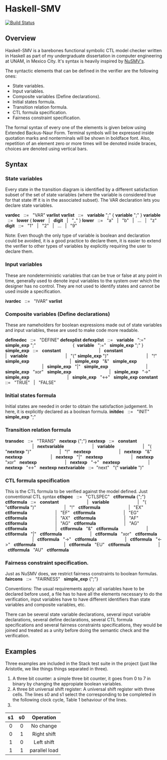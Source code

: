 # Haskell-SMV

[![Build Status](https://travis-ci.com/javierdiegof/SMV-Haskell.svg?branch=master)](https://travis-ci.org/joemccann/dillinger)

## Overview
Haskell-SMV is a barebones functional symbolic CTL model checker written in Haskell as part of my undergraduate dissertation in computer engineering at UNAM, in Mexico City. It's syntax is heavily inspired by [NuSMV's](http://nusmv.fbk.eu/NuSMV/userman/v26/nusmv.pdf "NuSMV 2.6 User Manual"). 

The syntactic elements that can be defined in the verifier are the following ones:
  - State variables.
  - Input variables. 
  - Composite variables (Define declarations).
  - Initial states formula.
  - Transition relation formula. 
  - CTL formula specification. 
  - Fairness constraint specification.

The formal syntax of every one of the elements is given below using Extended Backus-Naur Form. Terminal symbols will be expressed inside quotation marks and nonterminals will be shown in boldface font. Also, repetition of an element zero or more times will be denoted inside braces, choices are denoted using vertical bars.

## Syntax

### State variables
Every state in the transition diagram is identified by a different satisfaction subset of the set of state variables (where the variable is considered true for that state iff it is in the associated subset). The VAR declaration lets you declare state variables.

**vardec** &nbsp; ::= &nbsp; "VAR" **varlist**
**varlist** &nbsp; ::= &nbsp; **variable** ";" { **variable** ";" }
**variable** &nbsp; ::= &nbsp; **lower** { **lower** &nbsp; | &nbsp; **digit** &nbsp; | &nbsp; "_" }
**lower** &nbsp; ::= &nbsp; "a" &nbsp; | &nbsp; "b" &nbsp; | &nbsp; ... &nbsp; | &nbsp; "z"
**digit** &nbsp; ::= &nbsp; "1" &nbsp; | &nbsp; "2" &nbsp; | &nbsp; ... &nbsp; | &nbsp; "9"

Note: Even though the only type of variable is boolean and declaration could be avoided, it is a good practice to declare them, it is easier to extend the verifier to other types of variables by explicitly requiring the user to declare them.

### Input variables
These are nondeterministic variables that can be true or false at any point in time, generally used to denote input variables to the system over which the designer has no control. They are not used to identify states and cannot be used inside a specification.

**ivardec** &nbsp; ::= &nbsp; "IVAR" **varlist**

### Composite variables (Define declarations)
These are nameholders for boolean expressions made out of state variables and input variables, these are used to make code more readable.

**definedec** &nbsp; ::= &nbsp; "DEFINE" **defexplist**
**defexplist** &nbsp; ::= &nbsp; **variable** &nbsp; ":=" &nbsp; **simple_exp** ";"
 &nbsp;&nbsp;&nbsp;&nbsp;&nbsp;&nbsp;&nbsp;&nbsp;&nbsp;&nbsp;&nbsp;&nbsp;&nbsp;&nbsp;&nbsp;&nbsp;&nbsp;&nbsp;&nbsp;&nbsp;&nbsp;&nbsp;&nbsp;&nbsp;&nbsp;&nbsp;&nbsp;&nbsp;&nbsp;{&nbsp; **variable** &nbsp; ":=" &nbsp; **simple_exp** ";"&nbsp;}
**simple_exp** &nbsp; ::= &nbsp; **constant**
&nbsp;&nbsp;&nbsp;&nbsp;&nbsp;&nbsp;&nbsp;&nbsp;&nbsp;&nbsp;&nbsp;&nbsp;&nbsp;&nbsp;&nbsp;&nbsp;&nbsp;&nbsp;&nbsp;&nbsp;&nbsp;&nbsp;&nbsp;&nbsp;&nbsp;&nbsp;&nbsp;&nbsp;&nbsp; | &nbsp; **constant**
&nbsp;&nbsp;&nbsp;&nbsp;&nbsp;&nbsp;&nbsp;&nbsp;&nbsp;&nbsp;&nbsp;&nbsp;&nbsp;&nbsp;&nbsp;&nbsp;&nbsp;&nbsp;&nbsp;&nbsp;&nbsp;&nbsp;&nbsp;&nbsp;&nbsp;&nbsp;&nbsp;&nbsp;&nbsp; | &nbsp; **variable**
&nbsp;&nbsp;&nbsp;&nbsp;&nbsp;&nbsp;&nbsp;&nbsp;&nbsp;&nbsp;&nbsp;&nbsp;&nbsp;&nbsp;&nbsp;&nbsp;&nbsp;&nbsp;&nbsp;&nbsp;&nbsp;&nbsp;&nbsp;&nbsp;&nbsp;&nbsp;&nbsp;&nbsp;&nbsp; | &nbsp; "(" **simple_exp** ")"
&nbsp;&nbsp;&nbsp;&nbsp;&nbsp;&nbsp;&nbsp;&nbsp;&nbsp;&nbsp;&nbsp;&nbsp;&nbsp;&nbsp;&nbsp;&nbsp;&nbsp;&nbsp;&nbsp;&nbsp;&nbsp;&nbsp;&nbsp;&nbsp;&nbsp;&nbsp;&nbsp;&nbsp;&nbsp; | &nbsp; "!" &nbsp; **simple_exp** &nbsp; 
&nbsp;&nbsp;&nbsp;&nbsp;&nbsp;&nbsp;&nbsp;&nbsp;&nbsp;&nbsp;&nbsp;&nbsp;&nbsp;&nbsp;&nbsp;&nbsp;&nbsp;&nbsp;&nbsp;&nbsp;&nbsp;&nbsp;&nbsp;&nbsp;&nbsp;&nbsp;&nbsp;&nbsp;&nbsp; | &nbsp; **simple_exp** &nbsp; "&" &nbsp; **simple_exp**
&nbsp;&nbsp;&nbsp;&nbsp;&nbsp;&nbsp;&nbsp;&nbsp;&nbsp;&nbsp;&nbsp;&nbsp;&nbsp;&nbsp;&nbsp;&nbsp;&nbsp;&nbsp;&nbsp;&nbsp;&nbsp;&nbsp;&nbsp;&nbsp;&nbsp;&nbsp;&nbsp;&nbsp;&nbsp; | &nbsp; **simple_exp** &nbsp; "|" &nbsp; **simple_exp**
&nbsp;&nbsp;&nbsp;&nbsp;&nbsp;&nbsp;&nbsp;&nbsp;&nbsp;&nbsp;&nbsp;&nbsp;&nbsp;&nbsp;&nbsp;&nbsp;&nbsp;&nbsp;&nbsp;&nbsp;&nbsp;&nbsp;&nbsp;&nbsp;&nbsp;&nbsp;&nbsp;&nbsp;&nbsp; | &nbsp; **simple_exp** &nbsp; "xor" &nbsp; **simple_exp**
&nbsp;&nbsp;&nbsp;&nbsp;&nbsp;&nbsp;&nbsp;&nbsp;&nbsp;&nbsp;&nbsp;&nbsp;&nbsp;&nbsp;&nbsp;&nbsp;&nbsp;&nbsp;&nbsp;&nbsp;&nbsp;&nbsp;&nbsp;&nbsp;&nbsp;&nbsp;&nbsp;&nbsp;&nbsp; | &nbsp; **simple_exp** &nbsp; "->" &nbsp; **simple_exp**
&nbsp;&nbsp;&nbsp;&nbsp;&nbsp;&nbsp;&nbsp;&nbsp;&nbsp;&nbsp;&nbsp;&nbsp;&nbsp;&nbsp;&nbsp;&nbsp;&nbsp;&nbsp;&nbsp;&nbsp;&nbsp;&nbsp;&nbsp;&nbsp;&nbsp;&nbsp;&nbsp;&nbsp;&nbsp; | &nbsp; **simple_exp** &nbsp; "<->" &nbsp; **simple_exp**
**constant** &nbsp; ::= &nbsp; "TRUE" &nbsp; | &nbsp; "FALSE" &nbsp;

### Initial states formula
Initial states are needed in order to obtain the satisfaction judgement. In here, it is explicitly declared as a boolean formula. 
**initdec** &nbsp; ::= &nbsp; "INIT" **simple_exp** ";"

### Transition relation formula
**transdec** &nbsp; ::= &nbsp; "TRANS" &nbsp; **nextexp** {";"}
**nextexp**  &nbsp; ::= &nbsp; **constant**
&nbsp;&nbsp;&nbsp;&nbsp;&nbsp;&nbsp;&nbsp;&nbsp;&nbsp;&nbsp;&nbsp;&nbsp;&nbsp;&nbsp;&nbsp;&nbsp;&nbsp;&nbsp;&nbsp;&nbsp;&nbsp;&nbsp;| &nbsp; **nextvariable**
&nbsp;&nbsp;&nbsp;&nbsp;&nbsp;&nbsp;&nbsp;&nbsp;&nbsp;&nbsp;&nbsp;&nbsp;&nbsp;&nbsp;&nbsp;&nbsp;&nbsp;&nbsp;&nbsp;&nbsp;&nbsp;&nbsp;| &nbsp; **variable**
&nbsp;&nbsp;&nbsp;&nbsp;&nbsp;&nbsp;&nbsp;&nbsp;&nbsp;&nbsp;&nbsp;&nbsp;&nbsp;&nbsp;&nbsp;&nbsp;&nbsp;&nbsp;&nbsp;&nbsp;&nbsp;&nbsp;| &nbsp; "( "**nextexp** ")"
&nbsp;&nbsp;&nbsp;&nbsp;&nbsp;&nbsp;&nbsp;&nbsp;&nbsp;&nbsp;&nbsp;&nbsp;&nbsp;&nbsp;&nbsp;&nbsp;&nbsp;&nbsp;&nbsp;&nbsp;&nbsp;&nbsp;| &nbsp; "!" &nbsp; **nextexp** 
&nbsp;&nbsp;&nbsp;&nbsp;&nbsp;&nbsp;&nbsp;&nbsp;&nbsp;&nbsp;&nbsp;&nbsp;&nbsp;&nbsp;&nbsp;&nbsp;&nbsp;&nbsp;&nbsp;&nbsp;&nbsp; | &nbsp; **nextexp** &nbsp; "&" &nbsp; **nextexp**
&nbsp;&nbsp;&nbsp;&nbsp;&nbsp;&nbsp;&nbsp;&nbsp;&nbsp;&nbsp;&nbsp;&nbsp;&nbsp;&nbsp;&nbsp;&nbsp;&nbsp;&nbsp;&nbsp;&nbsp;&nbsp; | &nbsp; **nextexp** &nbsp; "|" &nbsp; **nextexp**
&nbsp;&nbsp;&nbsp;&nbsp;&nbsp;&nbsp;&nbsp;&nbsp;&nbsp;&nbsp;&nbsp;&nbsp;&nbsp;&nbsp;&nbsp;&nbsp;&nbsp;&nbsp;&nbsp;&nbsp;&nbsp; | &nbsp; **nextexp** &nbsp; "xor" &nbsp; **nextexp**
&nbsp;&nbsp;&nbsp;&nbsp;&nbsp;&nbsp;&nbsp;&nbsp;&nbsp;&nbsp;&nbsp;&nbsp;&nbsp;&nbsp;&nbsp;&nbsp;&nbsp;&nbsp;&nbsp;&nbsp;&nbsp; | &nbsp; **nextexp** &nbsp; "->" &nbsp; **nextexp**
&nbsp;&nbsp;&nbsp;&nbsp;&nbsp;&nbsp;&nbsp;&nbsp;&nbsp;&nbsp;&nbsp;&nbsp;&nbsp;&nbsp;&nbsp;&nbsp;&nbsp;&nbsp;&nbsp;&nbsp;&nbsp; | &nbsp; **nextexp** &nbsp; "<->" &nbsp; **nextexp**
**nextvariable**  &nbsp; ::=&nbsp; "next" &nbsp;  "(" **variable** ")"

### CTL formula specification
This is the CTL formula to be verified against the model defined. Just conventional CTL syntax
**ctlspec** &nbsp; ::= &nbsp; "CTLSPEC" &nbsp; **ctlformula** {";"}
**ctlformula**  &nbsp; ::= &nbsp; **constant**
&nbsp;&nbsp;&nbsp;&nbsp;&nbsp;&nbsp;&nbsp;&nbsp;&nbsp;&nbsp;&nbsp;&nbsp;&nbsp;&nbsp;&nbsp;&nbsp;&nbsp;&nbsp;&nbsp;&nbsp;&nbsp;&nbsp;| &nbsp; **variable**
&nbsp;&nbsp;&nbsp;&nbsp;&nbsp;&nbsp;&nbsp;&nbsp;&nbsp;&nbsp;&nbsp;&nbsp;&nbsp;&nbsp;&nbsp;&nbsp;&nbsp;&nbsp;&nbsp;&nbsp;&nbsp;&nbsp;| &nbsp; "( "**ctlformula** ")"
&nbsp;&nbsp;&nbsp;&nbsp;&nbsp;&nbsp;&nbsp;&nbsp;&nbsp;&nbsp;&nbsp;&nbsp;&nbsp;&nbsp;&nbsp;&nbsp;&nbsp;&nbsp;&nbsp;&nbsp;&nbsp;&nbsp;| &nbsp; "!" &nbsp; **ctlformula** 
&nbsp;&nbsp;&nbsp;&nbsp;&nbsp;&nbsp;&nbsp;&nbsp;&nbsp;&nbsp;&nbsp;&nbsp;&nbsp;&nbsp;&nbsp;&nbsp;&nbsp;&nbsp;&nbsp;&nbsp;&nbsp;&nbsp;| &nbsp; "EX" &nbsp; **ctlformula** 
&nbsp;&nbsp;&nbsp;&nbsp;&nbsp;&nbsp;&nbsp;&nbsp;&nbsp;&nbsp;&nbsp;&nbsp;&nbsp;&nbsp;&nbsp;&nbsp;&nbsp;&nbsp;&nbsp;&nbsp;&nbsp;&nbsp;| &nbsp; "EF" &nbsp; **ctlformula** 
&nbsp;&nbsp;&nbsp;&nbsp;&nbsp;&nbsp;&nbsp;&nbsp;&nbsp;&nbsp;&nbsp;&nbsp;&nbsp;&nbsp;&nbsp;&nbsp;&nbsp;&nbsp;&nbsp;&nbsp;&nbsp;&nbsp;| &nbsp; "EG" &nbsp; **ctlformula** 
&nbsp;&nbsp;&nbsp;&nbsp;&nbsp;&nbsp;&nbsp;&nbsp;&nbsp;&nbsp;&nbsp;&nbsp;&nbsp;&nbsp;&nbsp;&nbsp;&nbsp;&nbsp;&nbsp;&nbsp;&nbsp;&nbsp;| &nbsp; "AX" &nbsp; **ctlformula** 
&nbsp;&nbsp;&nbsp;&nbsp;&nbsp;&nbsp;&nbsp;&nbsp;&nbsp;&nbsp;&nbsp;&nbsp;&nbsp;&nbsp;&nbsp;&nbsp;&nbsp;&nbsp;&nbsp;&nbsp;&nbsp;&nbsp;| &nbsp; "AF" &nbsp; **ctlformula** 
&nbsp;&nbsp;&nbsp;&nbsp;&nbsp;&nbsp;&nbsp;&nbsp;&nbsp;&nbsp;&nbsp;&nbsp;&nbsp;&nbsp;&nbsp;&nbsp;&nbsp;&nbsp;&nbsp;&nbsp;&nbsp;&nbsp;| &nbsp; "AG" &nbsp; **ctlformula** 
&nbsp;&nbsp;&nbsp;&nbsp;&nbsp;&nbsp;&nbsp;&nbsp;&nbsp;&nbsp;&nbsp;&nbsp;&nbsp;&nbsp;&nbsp;&nbsp;&nbsp;&nbsp;&nbsp;&nbsp;&nbsp;&nbsp;| &nbsp; "AG" &nbsp; **ctlformula** 
&nbsp;&nbsp;&nbsp;&nbsp;&nbsp;&nbsp;&nbsp;&nbsp;&nbsp;&nbsp;&nbsp;&nbsp;&nbsp;&nbsp;&nbsp;&nbsp;&nbsp;&nbsp;&nbsp;&nbsp;&nbsp; | &nbsp; **ctlformula** &nbsp; "&" &nbsp; **ctlformula**
&nbsp;&nbsp;&nbsp;&nbsp;&nbsp;&nbsp;&nbsp;&nbsp;&nbsp;&nbsp;&nbsp;&nbsp;&nbsp;&nbsp;&nbsp;&nbsp;&nbsp;&nbsp;&nbsp;&nbsp;&nbsp; | &nbsp; **ctlformula** &nbsp; "|" &nbsp; **ctlformula**
&nbsp;&nbsp;&nbsp;&nbsp;&nbsp;&nbsp;&nbsp;&nbsp;&nbsp;&nbsp;&nbsp;&nbsp;&nbsp;&nbsp;&nbsp;&nbsp;&nbsp;&nbsp;&nbsp;&nbsp;&nbsp; | &nbsp; **ctlformula** &nbsp; "xor" &nbsp; **ctlformula**
&nbsp;&nbsp;&nbsp;&nbsp;&nbsp;&nbsp;&nbsp;&nbsp;&nbsp;&nbsp;&nbsp;&nbsp;&nbsp;&nbsp;&nbsp;&nbsp;&nbsp;&nbsp;&nbsp;&nbsp;&nbsp; | &nbsp; **ctlformula** &nbsp; "->" &nbsp; **ctlformula**
&nbsp;&nbsp;&nbsp;&nbsp;&nbsp;&nbsp;&nbsp;&nbsp;&nbsp;&nbsp;&nbsp;&nbsp;&nbsp;&nbsp;&nbsp;&nbsp;&nbsp;&nbsp;&nbsp;&nbsp;&nbsp; | &nbsp; **ctlformula** &nbsp; "<->" &nbsp; **ctlformula**
&nbsp;&nbsp;&nbsp;&nbsp;&nbsp;&nbsp;&nbsp;&nbsp;&nbsp;&nbsp;&nbsp;&nbsp;&nbsp;&nbsp;&nbsp;&nbsp;&nbsp;&nbsp;&nbsp;&nbsp;&nbsp; | &nbsp; **ctlformula** &nbsp; "EU" &nbsp; **ctlformula**
&nbsp;&nbsp;&nbsp;&nbsp;&nbsp;&nbsp;&nbsp;&nbsp;&nbsp;&nbsp;&nbsp;&nbsp;&nbsp;&nbsp;&nbsp;&nbsp;&nbsp;&nbsp;&nbsp;&nbsp;&nbsp; | &nbsp; **ctlformula** &nbsp; "AU" &nbsp; **ctlformula**

### Fairness constraint specification.
Just as NuSMV does, we restrict fairness constraints to boolean formulas. 
**faircons** &nbsp; ::= &nbsp; "FAIRNESS" &nbsp; **simple_exp** {";"}

Conventions: The usual requirements apply: all variables have to be declared before used, a file has to have all the elements necessary to do the verification, input variables have to have different identifiers than state variables and composite variables, etc. 

There can be several state variable declarations, several input variable declarations, several define declarations, several CTL formula specifications and several fairness constraints specifications, they would be joined and treated as a unity before doing the semantic check and the verification.

## Examples
Three examples are included in the Stack test suite in the project (just like Aristotle, we like things things separated in three).
1. A three bit counter: a simple three bit counter, it goes from 0 to 7 in binary by changing the appropiate boolean variables. 
2. A three bit universal shift register: A universal shift register with three cells. The lines s0 and s1 select the corresponding to be completed in the following clock cycle, Table 1 behaviour of the lines.
3. 

| s1       | s0     | Operation        |
|:-------:|:-------:|:--------------:  |
| 0        | 0      | No change        |
| 0        | 1      |   Right shift    |
| 1        |    0   | Left shift       | 
| 1        | 1     |   parallel load  |





